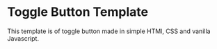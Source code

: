 # Toggle Button Template
This template is of toggle button made in simple HTMl, CSS and vanilla Javascript.
